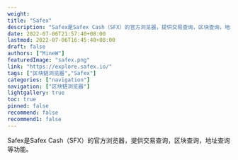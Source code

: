 ```yaml
---
weight: 
title: "Safex"
description: "Safex是Safex Cash（SFX）的官方浏览器，提供交易查询，区块查询，地址查询等功能"
date: 2022-07-06T21:57:40+08:00
lastmod: 2022-07-06T16:45:40+08:00
draft: false
authors: ["MineW"]
featuredImage: "safex.png"
link: "https://explore.safex.io/"
tags: ["区块链浏览器","Safex"]
categories: ["navigation"]
navigation: ["区块链浏览器"]
lightgallery: true
toc: true
pinned: false
recommend: false
recommend1: false
---
```


Safex是Safex Cash（SFX）的官方浏览器，提供交易查询，区块查询，地址查询等功能。